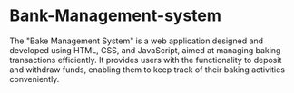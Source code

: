 # Bank-Management-system
The "Bake Management System" is a web application designed and developed using HTML, CSS, and JavaScript, aimed at managing baking transactions efficiently. It provides users with the functionality to deposit and withdraw funds, enabling them to keep track of their baking activities conveniently.
